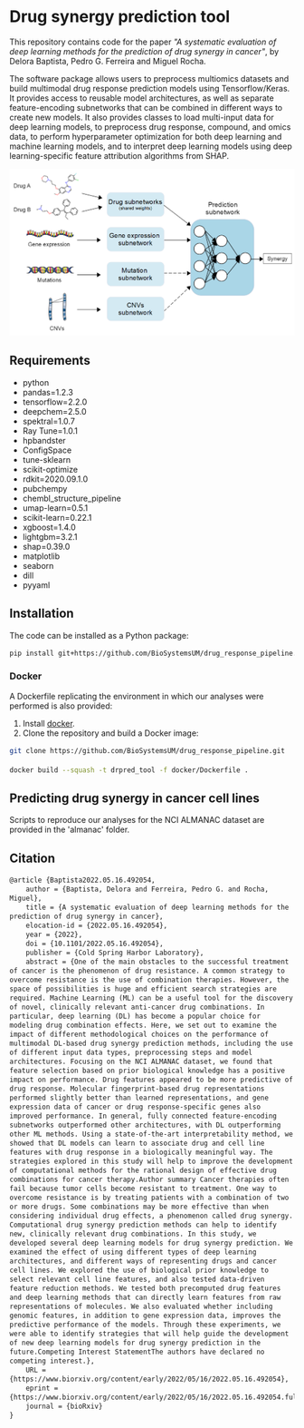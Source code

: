 # Drug synergy prediction tool

This repository contains code for the paper _"A systematic evaluation of deep learning methods for the
prediction of drug synergy in cancer"_, by Delora Baptista, Pedro G. Ferreira and Miguel Rocha.

The software package allows users to preprocess multiomics datasets and build multimodal drug response prediction models using Tensorflow/Keras.
It provides access to reusable model architectures, as well as separate feature-encoding subnetworks that can be combined
in different ways to create new models. It also provides classes to load multi-input data for deep learning models, to
preprocess drug response, compound, and omics data, to perform hyperparameter optimization for both
deep learning and machine learning models, and to interpret deep learning models using deep learning-specific feature attribution algorithms from SHAP. 

![](https://github.com/BioSystemsUM/drug_response_pipeline/blob/master/Fig1.png)

## Requirements
- python
- pandas=1.2.3
- tensorflow=2.2.0
- deepchem=2.5.0
- spektral=1.0.7
- Ray Tune=1.0.1
- hpbandster 
- ConfigSpace
- tune-sklearn
- scikit-optimize
- rdkit=2020.09.1.0
- pubchempy
- chembl_structure_pipeline
- umap-learn=0.5.1
- scikit-learn=0.22.1
- xgboost=1.4.0
- lightgbm=3.2.1
- shap=0.39.0
- matplotlib
- seaborn
- dill
- pyyaml


## Installation
The code can be installed as a Python package:
```bash
pip install git+https://github.com/BioSystemsUM/drug_response_pipeline.git
``` 

### Docker
A Dockerfile replicating the environment in which our analyses were performed is also provided:
1. Install [docker](https://docs.docker.com/install/).
2. Clone the repository and build a Docker image:
```bash
git clone https://github.com/BioSystemsUM/drug_response_pipeline.git

docker build --squash -t drpred_tool -f docker/Dockerfile .
``` 

## Predicting drug synergy in cancer cell lines
Scripts to reproduce our analyses for the NCI ALMANAC
dataset are provided in the 'almanac' folder.

## Citation
```
@article {Baptista2022.05.16.492054,
	author = {Baptista, Delora and Ferreira, Pedro G. and Rocha, Miguel},
	title = {A systematic evaluation of deep learning methods for the prediction of drug synergy in cancer},
	elocation-id = {2022.05.16.492054},
	year = {2022},
	doi = {10.1101/2022.05.16.492054},
	publisher = {Cold Spring Harbor Laboratory},
	abstract = {One of the main obstacles to the successful treatment of cancer is the phenomenon of drug resistance. A common strategy to overcome resistance is the use of combination therapies. However, the space of possibilities is huge and efficient search strategies are required. Machine Learning (ML) can be a useful tool for the discovery of novel, clinically relevant anti-cancer drug combinations. In particular, deep learning (DL) has become a popular choice for modeling drug combination effects. Here, we set out to examine the impact of different methodological choices on the performance of multimodal DL-based drug synergy prediction methods, including the use of different input data types, preprocessing steps and model architectures. Focusing on the NCI ALMANAC dataset, we found that feature selection based on prior biological knowledge has a positive impact on performance. Drug features appeared to be more predictive of drug response. Molecular fingerprint-based drug representations performed slightly better than learned representations, and gene expression data of cancer or drug response-specific genes also improved performance. In general, fully connected feature-encoding subnetworks outperformed other architectures, with DL outperforming other ML methods. Using a state-of-the-art interpretability method, we showed that DL models can learn to associate drug and cell line features with drug response in a biologically meaningful way. The strategies explored in this study will help to improve the development of computational methods for the rational design of effective drug combinations for cancer therapy.Author summary Cancer therapies often fail because tumor cells become resistant to treatment. One way to overcome resistance is by treating patients with a combination of two or more drugs. Some combinations may be more effective than when considering individual drug effects, a phenomenon called drug synergy. Computational drug synergy prediction methods can help to identify new, clinically relevant drug combinations. In this study, we developed several deep learning models for drug synergy prediction. We examined the effect of using different types of deep learning architectures, and different ways of representing drugs and cancer cell lines. We explored the use of biological prior knowledge to select relevant cell line features, and also tested data-driven feature reduction methods. We tested both precomputed drug features and deep learning methods that can directly learn features from raw representations of molecules. We also evaluated whether including genomic features, in addition to gene expression data, improves the predictive performance of the models. Through these experiments, we were able to identify strategies that will help guide the development of new deep learning models for drug synergy prediction in the future.Competing Interest StatementThe authors have declared no competing interest.},
	URL = {https://www.biorxiv.org/content/early/2022/05/16/2022.05.16.492054},
	eprint = {https://www.biorxiv.org/content/early/2022/05/16/2022.05.16.492054.full.pdf},
	journal = {bioRxiv}
}
```
